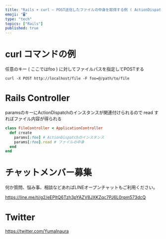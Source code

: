 ```yaml
---
title: "Rails + curl – POST送信したファイルの中身を取得する例 ( ActionDispatch )"
emoji: "🖥"
type: "tech"
topics: ["Rails"]
published: true
---
```


# curl コマンドの例

任意のキー ( ここではfoo ) に対してファイルパスを指定してPOSTする

```
curl -X POST http://localhost/file -F foo=@/path/to/file
```


# Rails Controller

paramsのキーにActionDispatchのインスタンスが関連付けられるので read すればファイル内容が得られる

```rb
class FileController < ApplicationController
  def create
    params[:foo] # ActionDispatchのインスタンス
    params[:foo].read # ファイルの中身
  end
end
```


# チャットメンバー募集


何か質問、悩み事、相談などあればLINEオープンチャットもご利用ください。

https://line.me/ti/g2/eEPltQ6Tzh3pYAZV8JXKZqc7PJ6L0rpm573dcQ


# Twitter

https://twitter.com/YumaInaura

